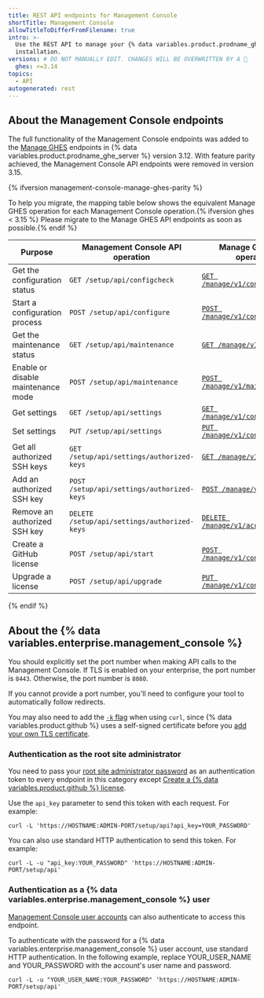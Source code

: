 ```yaml
---
title: REST API endpoints for Management Console
shortTitle: Management Console
allowTitleToDifferFromFilename: true
intro: >-
  Use the REST API to manage your {% data variables.product.prodname_ghe_server %}
  installation.
versions: # DO NOT MANUALLY EDIT. CHANGES WILL BE OVERWRITTEN BY A 🤖
  ghes: <=3.14
topics:
  - API
autogenerated: rest
---
```


## About the Management Console endpoints

The full functionality of the Management Console endpoints was added to the [Manage GHES](/rest/enterprise-admin/manage-ghes) endpoints in {% data variables.product.prodname_ghe_server %} version 3.12. With feature parity achieved, the Management Console API endpoints were removed in version 3.15.

{% ifversion management-console-manage-ghes-parity %}

To help you migrate, the mapping table below shows the equivalent Manage GHES operation for each Management Console operation.{% ifversion ghes < 3.15 %} Please migrate to the Manage GHES API endpoints as soon as possible.{% endif %}

| Purpose | Management Console API operation | Manage GHES API operation |
| ------------- | ------------- | - |
| Get the configuration status | `GET /setup/api/configcheck` | [`GET /manage/v1/config/apply`](/rest/enterprise-admin/manage-ghes#get-the-status-of-a-ghe-config-apply-run) |
| Start a configuration process | `POST /setup/api/configure` | [`POST /manage/v1/config/apply`](/rest/enterprise-admin/manage-ghes#trigger-a-ghe-config-apply-run) |
| Get the maintenance status | `GET /setup/api/maintenance` | [`GET /manage/v1/maintenance`](/rest/enterprise-admin/manage-ghes#get-the-status-of-maintenance-mode) |
| Enable or disable maintenance mode | `POST /setup/api/maintenance` | [`POST /manage/v1/maintenance`](/rest/enterprise-admin/manage-ghes#set-the-status-of-maintenance-mode) |
| Get settings | `GET /setup/api/settings` | [`GET /manage/v1/config/settings`](/rest/enterprise-admin/manage-ghes#get-the-ghes-settings) |
| Set settings | `PUT /setup/api/settings` | [`PUT /manage/v1/config/settings`](/rest/enterprise-admin/manage-ghes#set-settings) |
| Get all authorized SSH keys | `GET /setup/api/settings/authorized-keys` | [`GET /manage/v1/access/ssh`](/rest/enterprise-admin/manage-ghes#get-the-configured-ssh-keys) |
| Add an authorized SSH key | `POST /setup/api/settings/authorized-keys` | [`POST /manage/v1/access/ssh`](/rest/enterprise-admin/manage-ghes#set-a-new-ssh-key) |
| Remove an authorized SSH key | `DELETE /setup/api/settings/authorized-keys` | [`DELETE /manage/v1/access/ssh`](/rest/enterprise-admin/manage-ghes#delete-a-ssh-key) |
| Create a GitHub license | `POST /setup/api/start` | [`POST /manage/v1/config/init`](/rest/enterprise-admin/manage-ghes#initialize-instance-configuration-with-license-upload) |
| Upgrade a license | `POST /setup/api/upgrade` | [`PUT /manage/v1/config/license`](/rest/enterprise-admin/manage-ghes#upload-an-enterprise-license) |

{% endif %}

## About the {% data variables.enterprise.management_console %}

You should explicitly set the port number when making API calls to the Management Console. If TLS is enabled on your enterprise, the port number is `8443`. Otherwise, the port number is `8080`.

If you cannot provide a port number, you'll need to configure your tool to automatically follow redirects.

You may also need to add the [`-k` flag](http://curl.haxx.se/docs/manpage.html#-k) when using `curl`, since {% data variables.product.github %} uses a self-signed certificate before you [add your own TLS certificate](/admin/configuration/configuring-network-settings/configuring-tls).

### Authentication as the root site administrator

You need to pass your [root site administrator password](/admin/configuration/administering-your-instance-from-the-management-console/managing-access-to-the-management-console) as an authentication token to every endpoint in this category except [Create a {% data variables.product.github %} license](#create-a-github-license).

Use the `api_key` parameter to send this token with each request. For example:

```shell
curl -L 'https://HOSTNAME:ADMIN-PORT/setup/api?api_key=YOUR_PASSWORD'
```

You can also use standard HTTP authentication to send this token. For example:

```shell
curl -L -u "api_key:YOUR_PASSWORD" 'https://HOSTNAME:ADMIN-PORT/setup/api'
```

### Authentication as a {% data variables.enterprise.management_console %} user

[Management Console user accounts](/admin/configuration/administering-your-instance-from-the-management-console/managing-access-to-the-management-console#management-console-user) can also authenticate to access this endpoint.

To authenticate with the password for a {% data variables.enterprise.management_console %} user account, use standard HTTP authentication. In the following example, replace YOUR_USER_NAME and YOUR_PASSWORD with the account's user name and password.

```shell
curl -L -u "YOUR_USER_NAME:YOUR_PASSWORD" 'https://HOSTNAME:ADMIN-PORT/setup/api'
```

<!-- Content after this section is automatically generated -->

